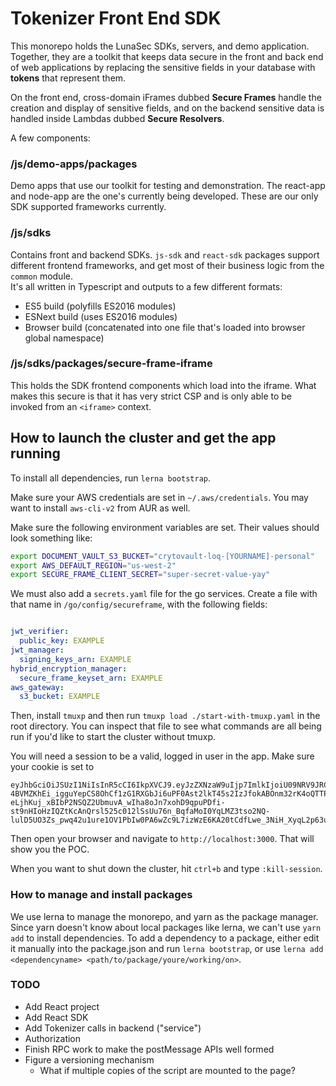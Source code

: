 
# Tokenizer Front End SDK

This monorepo holds the LunaSec SDKs, servers, and demo application.  Together, they are a toolkit that keeps data secure in the front and back end of web applications by replacing the sensitive fields in your database with **tokens** that represent them.

On the front end, cross-domain iFrames dubbed **Secure Frames** handle the creation and display of sensitive fields, and on the backend sensitive data is handled inside Lambdas dubbed **Secure Resolvers**.  

A few components:

### /js/demo-apps/packages
Demo apps that use our toolkit for testing and demonstration.  The react-app and node-app are the one's currently being developed.  These are our only SDK supported frameworks currently.  


### /js/sdks
Contains front and backend SDKs. 
`js-sdk` and `react-sdk` packages support different frontend frameworks, and get most of their business logic from the `common` module.  
It's all written in Typescript and outputs to a few different formats:
- ES5 build (polyfills ES2016 modules)
- ESNext build (uses ES2016 modules)
- Browser build (concatenated into one file that's loaded into browser global namespace)

### /js/sdks/packages/secure-frame-iframe
This holds the SDK frontend components which load into the iframe. What makes this secure is that it has very strict CSP and is only able to be invoked from an `<iframe>` context.


## How to launch the cluster and get the app running
To install all dependencies, run `lerna bootstrap`. 

Make sure your AWS credentials are set in `~/.aws/credentials`.  You may want to install `aws-cli-v2` from AUR as well.

Make sure the following environment variables are set.  Their values should look something like: 
```bash
export DOCUMENT_VAULT_S3_BUCKET="crytovault-loq-[YOURNAME]-personal"
export AWS_DEFAULT_REGION="us-west-2"
export SECURE_FRAME_CLIENT_SECRET="super-secret-value-yay"
```

We must also add a `secrets.yaml` file for the go services. Create a file with that name in `/go/config/secureframe`, with the following fields:
```yaml

jwt_verifier:
  public_key: EXAMPLE
jwt_manager:
  signing_keys_arn: EXAMPLE
hybrid_encryption_manager:
  secure_frame_keyset_arn: EXAMPLE
aws_gateway:
  s3_bucket: EXAMPLE
```

Then, install `tmuxp` and then run `tmuxp load ./start-with-tmuxp.yaml` in the root directory. You can inspect that file to see what commands are all being run if you'd like to start the cluster without tmuxp.

You will need a session to be a valid, logged in user in the app.  Make sure your cookie is set to 
```
eyJhbGciOiJSUzI1NiIsInR5cCI6IkpXVCJ9.eyJzZXNzaW9uIjp7ImlkIjoiU09NRV9JRCJ9fQ.J-4BVMZKhEi_igguYepCS8OhCf1zG1RXGbJi6uPF0Ast2lkT45s2IzJfokABOnm32rK4oQTTPBq_9J03F6LHicGwZ6b0ckOJOMeAd9NMtHfOGCBnD3FxcsvBw46MTnQSlTbNiJIzrCr8Usws8uCvQw8EYye6SJh6XoizQX5kym8JF0VYL6VAY-eLjhKuj_xBIbP2NSQZ2UbmuvA_wIha8oJn7xohD9qpuPDfi-st9nHIoHzIQZtKcAnQrsl525c012lSsUu76n_BqfaMoI0YqLMZ3tso2NQ-lulD5UO3Zs_pwq42u1ure1OV1PbIw0PA6wZc9L7izWzE6KA20tCdfLwe_3NiH_XyqL2p63u2FOgv3kxIMHbGW9YuZt_BBIwCbSlcunBPDJbtNmmCijwdlf89LsC6LQhjwou9wwKYb8NvOppJQslrMKkixmkOLRHavhIdgCqDF8hkTrdtaQYhs2Vv6JC6rEeyyn9xKqcq_WqCRtK8RNJActeoMenuDVk8
```

Then open your browser and navigate to `http://localhost:3000`. That will show you the POC.

When you want to shut down the cluster, hit `ctrl+b` and type `:kill-session`.  

### How to manage and install packages
We use lerna to manage the monorepo, and yarn as the package manager.  Since yarn doesn't know about local packages like lerna,
we can't use `yarn add` to install dependencies. To add a dependency to a package, either edit it 
manually into the package.json and run `lerna bootstrap`, or use `lerna add <dependencyname> <path/to/package/youre/working/on>`.

### TODO
- Add React project
- Add React SDK
- Add Tokenizer calls in backend ("service")
- Authorization
- Finish RPC work to make the postMessage APIs well formed
- Figure a versioning mechanism
  - What if multiple copies of the script are mounted to the page?


